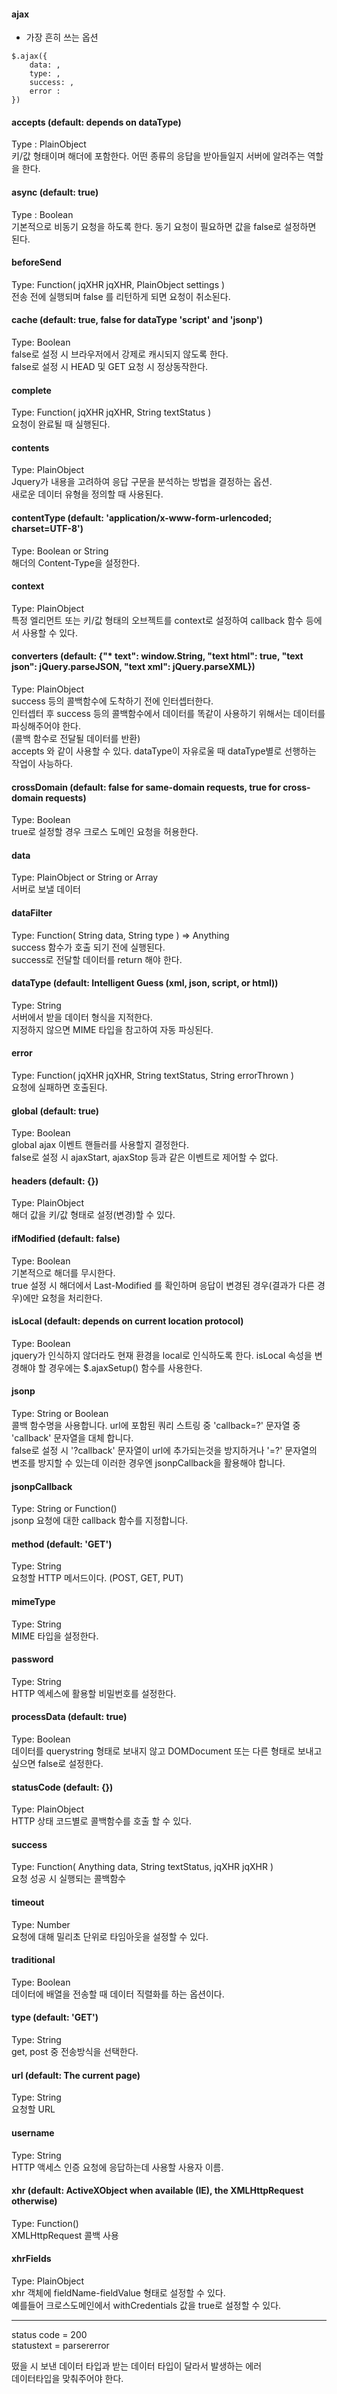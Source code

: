 #### ajax
- 가장 흔히 쓰는 옵션
```
$.ajax({
    data: ,
    type: ,
    success: ,
    error : 
})
```

#### accepts (default: depends on dataType)           
Type : PlainObject                     
키/값 형태이며 해더에 포함한다. 어떤 종류의 응답을 받아들일지 서버에 알려주는 역할을 한다.           

#### async (default: true)   
Type : Boolean   
기본적으로 비동기 요청을 하도록 한다. 동기 요청이 필요하면 값을 false로 설정하면 된다.   

#### beforeSend   
Type: Function(  jqXHR jqXHR, PlainObject settings )   
전송 전에 실행되며 false 를 리턴하게 되면 요청이 취소된다.   

#### cache (default: true, false for dataType 'script' and 'jsonp')   
Type: Boolean   
false로 설정 시 브라우저에서 강제로 캐시되지 않도록 한다.   
false로 설정 시 HEAD 및 GET 요청 시 정상동작한다.   

#### complete   
Type: Function( jqXHR jqXHR, String textStatus )   
요청이 완료될 때 실행된다.   

#### contents   
Type: PlainObject   
Jquery가 내용을 고려하여 응답 구문을 분석하는 방법을 결정하는 옵션.   
새로운 데이터 유형을 정의할 때 사용된다.   

#### contentType (default: 'application/x-www-form-urlencoded; charset=UTF-8')   
Type: Boolean or String   
해더의 Content-Type을 설정한다.   

#### context   
Type: PlainObject   
특정 엘리먼트 또는 키/값 형태의 오브젝트를 context로 설정하여 callback 함수 등에서 사용할 수 있다.   

#### converters (default: {"* text": window.String, "text html": true, "text json": jQuery.parseJSON, "text xml": jQuery.parseXML})   
Type: PlainObject   
success 등의 콜백함수에 도착하기 전에 인터셉터한다.    
인터셉터 후 success 등의 콜백함수에서 데이터를 똑같이 사용하기 위해서는 데이터를 파싱해주어야 한다.    
(콜백 함수로 전달될 데이터를 반환)    
accepts 와 같이 사용할 수 있다. dataType이 자유로울 때 dataType별로 선행하는 작업이 사능하다.    

#### crossDomain (default: false for same-domain requests, true for cross-domain requests)    
Type: Boolean    
true로 설정할 경우 크로스 도메인 요청을 허용한다.    
   
#### data    
Type: PlainObject or String or Array   
서버로 보낼 데이터     

#### dataFilter      
Type: Function( String data, String type ) => Anything    
success 함수가 호출 되기 전에 실행된다.   
success로 전달할 데이터를 return 해야 한다.    

#### dataType (default: Intelligent Guess (xml, json, script, or html))    
Type: String    
서버에서 받을 데이터 형식을 지적한다.    
지정하지 않으면 MIME 타입을 참고하여 자동 파싱된다.   

#### error    
Type: Function( jqXHR jqXHR, String textStatus, String errorThrown )    
요청에 실패하면 호출된다.    

#### global (default: true)   
Type: Boolean    
global ajax 이벤트 핸들러를 사용할지 결정한다.   
false로 설정 시 ajaxStart, ajaxStop 등과 같은 이벤트로 제어할 수 없다.   

#### headers (default: {})   
Type: PlainObject     
해더 값을 키/값 형태로 설정(변경)할 수 있다.   

#### ifModified (default: false)    
Type: Boolean   
기본적으로 해더를 무시한다.    
true 설정 시 해더에서 Last-Modified 를 확인하며 응답이 변경된 경우(결과가 다른 경우)에만 요청을 처리한다.    

#### isLocal (default: depends on current location protocol)    
Type: Boolean    
jquery가 인식하지 않더라도 현재 환경을 local로 인식하도록 한다. isLocal 속성을 변경해야 할 경우에는 $.ajaxSetup() 함수를 사용한다.    

#### jsonp    
Type: String or Boolean   
콜백 함수명을 사용합니다. url에 포함된 쿼리 스트링 중 'callback=?' 문자열 중 'callback' 문자열을 대체 합니다.    
false로 설정 시 '?callback' 문자열이 url에 추가되는것을 방지하거나 '=?' 문자열의 변조를 방지할 수 있는데 이러한 경우엔 jsonpCallback을 활용해야 합니다.   

#### jsonpCallback    
Type: String or Function()   
jsonp 요청에 대한 callback 함수를 지정합니다.     

#### method (default: 'GET')     
Type: String    
요청할 HTTP 메서드이다. (POST, GET, PUT)    

#### mimeType    
Type: String   
MIME 타입을 설정한다.    

#### password    
Type: String    
HTTP 엑세스에 활용할 비밀번호를 설정한다.    

#### processData (default: true)    
Type: Boolean   
데이터를 querystring 형태로 보내지 않고 DOMDocument 또는 다른 형태로 보내고 싶으면 false로 설정한다.   


#### statusCode (default: {})    
Type: PlainObject    
HTTP 상태 코드별로 콜백함수를 호출 할 수 있다.   

#### success    
Type: Function( Anything data, String textStatus, jqXHR jqXHR )    
요청 성공 시 실행되는 콜백함수   

#### timeout     
Type: Number    
요청에 대해 밀리초 단위로 타임아웃을 설정할 수 있다.   

#### traditional      
Type: Boolean  
데이터에 배열을 전송할 때 데이터 직렬화를 하는 옵션이다.   

#### type (default: 'GET')    
Type: String    
get, post 중 전송방식을 선택한다.    

 

#### url (default: The current page)    
Type: String    
요청할 URL    

#### username    
Type: String    
HTTP 액세스 인증 요청에 응답하는데 사용할 사용자 이름.    

#### xhr (default: ActiveXObject when available (IE), the XMLHttpRequest otherwise)    
Type: Function()    
XMLHttpRequest 콜백 사용     

#### xhrFields    
Type: PlainObject    
xhr 객체에 fieldName-fieldValue 형태로 설정할 수 있다.    
예를들어 크로스도메인에서 withCredentials 값을 true로 설정할 수 있다.    

---

status code = 200         
statustext = parsererror                 

떴을 시 보낸 데이터 타입과 받는 데이터 타입이 달라서 발생하는 에러              
데이터타입을 맞춰주어야 한다.                 

